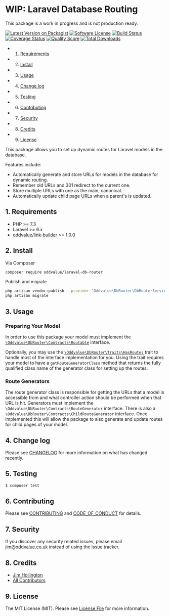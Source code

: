 # WIP: Laravel Database Routing

This package is a work in progress and is not production ready.

[![Latest Version on Packagist][ico-version]][link-packagist]
[![Software License][ico-license]](LICENSE.md)
[![Build Status][ico-travis]][link-travis]
[![Coverage Status][ico-scrutinizer]][link-scrutinizer]
[![Quality Score][ico-code-quality]][link-code-quality]
[![Total Downloads][ico-downloads]][link-downloads]

<!-- vscode-markdown-toc -->
* 1. [Requirements](#Requirements)
* 2. [Install](#Install)
* 3. [Usage](#Usage)
* 4. [Change log](#Changelog)
* 5. [Testing](#Testing)
* 6. [Contributing](#Contributing)
* 7. [Security](#Security)
* 8. [Credits](#Credits)
* 9. [License](#License)

<!-- vscode-markdown-toc-config
	numbering=true
	autoSave=true
	/vscode-markdown-toc-config -->
<!-- /vscode-markdown-toc -->

This package allows you to set up dynamic routes for Laravel models in the database.

Features include:
- Automatically generate and store URLs for models in the database for dynamic routing.
- Remember old URLs and 301 redirect to the current one.
- Store multiple URLs with one as the main, canonical.
- Automatically update child page URLs when a parent's is updated.


##  1. <a name='Requirements'></a>Requirements

- PHP >= 7.3
- Laravel >= 6.x
- [oddvalue/link-builder](https://github.com/oddvalue/link-builder) >= 1.0.0

##  2. <a name='Install'></a>Install

Via Composer

``` bash
composer require oddvalue/laravel-db-router
```

Publish and migrate

``` bash
php artisan vendor:publish --provider "Oddvalue\DbRouter\DbRouterServiceProvider"
php artisan migrate
```

##  3. <a name='Usage'></a>Usage

### Preparing Your Model

In order to use this package your model must implement the [`\Oddvalue\DbRouter\Contracts\Routable`](src/Contracts/Routable.php) interface.

Optionally, you may use the [`\Oddvalue\DbRouter\Traits\HasRoutes`](src/Traits/HasRoutes.php) trait to handle most of the interface implementation for you. Using the trait requires your model to have a `getRouteGeneratorClass` method that returns the fully qualified class name of the generator class for setting up the routes.

### Route Generators

The route generator class is responsible for getting the URLs that a model is accessible from and what controller action should be performed when that URL is hit. Generators must implement the `\Oddvalue\DbRouter\Contracts\RouteGenerator` interface. There is also a `\Oddvalue\DbRouter\Contracts\ChildRouteGenerator` interface. Once implemented this will allow the package to also generate and update routes for child pages of your model.

##  4. <a name='Changelog'></a>Change log

Please see [CHANGELOG](CHANGELOG.md) for more information on what has changed recently.

##  5. <a name='Testing'></a>Testing

``` bash
$ composer test
```

##  6. <a name='Contributing'></a>Contributing

Please see [CONTRIBUTING](CONTRIBUTING.md) and [CODE_OF_CONDUCT](CODE_OF_CONDUCT.md) for details.

##  7. <a name='Security'></a>Security

If you discover any security related issues, please email jim@oddvalue.co.uk instead of using the issue tracker.

##  8. <a name='Credits'></a>Credits

- [Jim Hollington][link-author]
- [All Contributors][link-contributors]

##  9. <a name='License'></a>License

The MIT License (MIT). Please see [License File](LICENSE.md) for more information.

[ico-version]: https://img.shields.io/packagist/v/oddvalue/laravel-db-router.svg?style=flat-square
[ico-license]: https://img.shields.io/badge/license-MIT-brightgreen.svg?style=flat-square
[ico-travis]: https://img.shields.io/travis/oddvalue/laravel-db-router/master.svg?style=flat-square
[ico-scrutinizer]: https://img.shields.io/scrutinizer/coverage/g/oddvalue/laravel-db-router.svg?style=flat-square
[ico-code-quality]: https://img.shields.io/scrutinizer/g/oddvalue/laravel-db-router.svg?style=flat-square
[ico-downloads]: https://img.shields.io/packagist/dt/oddvalue/laravel-db-router.svg?style=flat-square

[link-packagist]: https://packagist.org/packages/oddvalue/laravel-db-router
[link-travis]: https://travis-ci.org/oddvalue/laravel-db-router
[link-scrutinizer]: https://scrutinizer-ci.com/g/oddvalue/laravel-db-router/code-structure
[link-code-quality]: https://scrutinizer-ci.com/g/oddvalue/laravel-db-router
[link-downloads]: https://packagist.org/packages/oddvalue/laravel-db-router
[link-author]: https://github.com/oddvalue
[link-contributors]: ../../contributors
